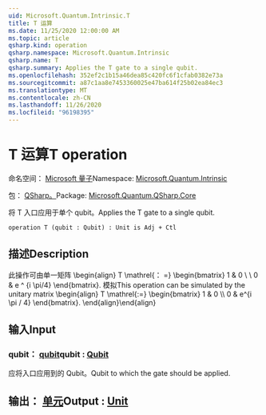 ```yaml
---
uid: Microsoft.Quantum.Intrinsic.T
title: T 运算
ms.date: 11/25/2020 12:00:00 AM
ms.topic: article
qsharp.kind: operation
qsharp.namespace: Microsoft.Quantum.Intrinsic
qsharp.name: T
qsharp.summary: Applies the T gate to a single qubit.
ms.openlocfilehash: 352ef2c1b15a46dea85c420fc6f1cfab0382e73a
ms.sourcegitcommit: a87c1aa8e7453360025e47ba614f25b02ea84ec3
ms.translationtype: MT
ms.contentlocale: zh-CN
ms.lasthandoff: 11/26/2020
ms.locfileid: "96198395"
---
```

# <a name="t-operation"></a><span data-ttu-id="5fe73-102">T 运算</span><span class="sxs-lookup"><span data-stu-id="5fe73-102">T operation</span></span>

<span data-ttu-id="5fe73-103">命名空间： [Microsoft 量子](xref:Microsoft.Quantum.Intrinsic)</span><span class="sxs-lookup"><span data-stu-id="5fe73-103">Namespace: [Microsoft.Quantum.Intrinsic](xref:Microsoft.Quantum.Intrinsic)</span></span>

<span data-ttu-id="5fe73-104">包： [QSharp。](https://nuget.org/packages/Microsoft.Quantum.QSharp.Core)</span><span class="sxs-lookup"><span data-stu-id="5fe73-104">Package: [Microsoft.Quantum.QSharp.Core](https://nuget.org/packages/Microsoft.Quantum.QSharp.Core)</span></span>


<span data-ttu-id="5fe73-105">将 T 入口应用于单个 qubit。</span><span class="sxs-lookup"><span data-stu-id="5fe73-105">Applies the T gate to a single qubit.</span></span>

```qsharp
operation T (qubit : Qubit) : Unit is Adj + Ctl
```


## <a name="description"></a><span data-ttu-id="5fe73-106">描述</span><span class="sxs-lookup"><span data-stu-id="5fe73-106">Description</span></span>

<span data-ttu-id="5fe73-107">此操作可由单一矩阵 \begin{align} T \mathrel{： =} \begin{bmatrix} 1 & 0 \\ \\ 0 & e ^ {i \pi/4} \end{bmatrix}. 模拟</span><span class="sxs-lookup"><span data-stu-id="5fe73-107">This operation can be simulated by the unitary matrix \begin{align} T \mathrel{:=} \begin{bmatrix} 1 & 0 \\\\ 0 & e^{i \pi / 4} \end{bmatrix}.</span></span>
<span data-ttu-id="5fe73-108">\end{align}</span><span class="sxs-lookup"><span data-stu-id="5fe73-108">\end{align}</span></span>

## <a name="input"></a><span data-ttu-id="5fe73-109">输入</span><span class="sxs-lookup"><span data-stu-id="5fe73-109">Input</span></span>

### <a name="qubit--qubit"></a><span data-ttu-id="5fe73-110">qubit： [qubit](xref:microsoft.quantum.lang-ref.qubit)</span><span class="sxs-lookup"><span data-stu-id="5fe73-110">qubit : [Qubit](xref:microsoft.quantum.lang-ref.qubit)</span></span>

<span data-ttu-id="5fe73-111">应将入口应用到的 Qubit。</span><span class="sxs-lookup"><span data-stu-id="5fe73-111">Qubit to which the gate should be applied.</span></span>



## <a name="output--unit"></a><span data-ttu-id="5fe73-112">输出： [单元](xref:microsoft.quantum.lang-ref.unit)</span><span class="sxs-lookup"><span data-stu-id="5fe73-112">Output : [Unit](xref:microsoft.quantum.lang-ref.unit)</span></span>


